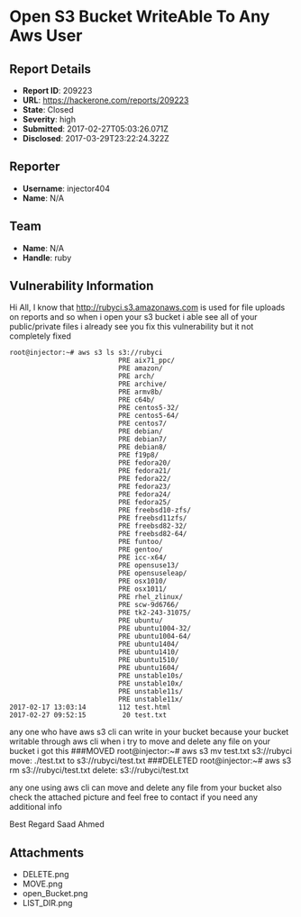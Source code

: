 # Open S3 Bucket WriteAble To Any Aws User

## Report Details
- **Report ID**: 209223
- **URL**: https://hackerone.com/reports/209223
- **State**: Closed
- **Severity**: high
- **Submitted**: 2017-02-27T05:03:26.071Z
- **Disclosed**: 2017-03-29T23:22:24.322Z

## Reporter
- **Username**: injector404
- **Name**: N/A

## Team
- **Name**: N/A
- **Handle**: ruby

## Vulnerability Information
Hi All,
I know that http://rubyci.s3.amazonaws.com is used for file uploads on reports and so when i open your s3 bucket i able see all of your public/private files i already see you fix this vulnerability but it not completely fixed
 
	root@injector:~# aws s3 ls s3://rubyci
	                           PRE aix71_ppc/
	                           PRE amazon/
	                           PRE arch/
	                           PRE archive/
	                           PRE armv8b/
	                           PRE c64b/
	                           PRE centos5-32/
	                           PRE centos5-64/
	                           PRE centos7/
	                           PRE debian/
	                           PRE debian7/
	                           PRE debian8/
	                           PRE f19p8/
	                           PRE fedora20/
	                           PRE fedora21/
	                           PRE fedora22/
	                           PRE fedora23/
	                           PRE fedora24/
	                           PRE fedora25/
	                           PRE freebsd10-zfs/
	                           PRE freebsd11zfs/
	                           PRE freebsd82-32/
	                           PRE freebsd82-64/
	                           PRE funtoo/
	                           PRE gentoo/
	                           PRE icc-x64/
	                           PRE opensuse13/
	                           PRE opensuseleap/
	                           PRE osx1010/
	                           PRE osx1011/
	                           PRE rhel_zlinux/
	                           PRE scw-9d6766/
	                           PRE tk2-243-31075/
	                           PRE ubuntu/
	                           PRE ubuntu1004-32/
	                           PRE ubuntu1004-64/
	                           PRE ubuntu1404/
	                           PRE ubuntu1410/
	                           PRE ubuntu1510/
	                           PRE ubuntu1604/
	                           PRE unstable10s/
	                           PRE unstable10x/
	                           PRE unstable11s/
	                           PRE unstable11x/
	2017-02-17 13:03:14        112 test.html
	2017-02-27 09:52:15         20 test.txt

any one who have aws s3 cli can write in your bucket because your bucket writable through aws cli
when i try to move and delete any file on your bucket i got this
###MOVED
	root@injector:~# aws s3 mv test.txt s3://rubyci
	move: ./test.txt to s3://rubyci/test.txt 
###DELETED
	root@injector:~# aws s3 rm s3://rubyci/test.txt
	delete: s3://rubyci/test.txt

any one using aws cli can move and delete any file from your bucket
also check the attached picture and feel free to contact if you need any additional info

Best Regard
Saad Ahmed

## Attachments
- DELETE.png
- MOVE.png
- open_Bucket.png
- LIST_DIR.png
